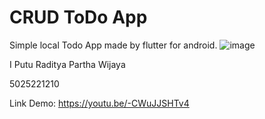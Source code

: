 # CRUD ToDo App
Simple local Todo App made by flutter for android.
![image](https://github.com/user-attachments/assets/b389fb5b-49d0-49a0-8038-f9f6e9f130c9)


I Putu Raditya Partha Wijaya

5025221210

Link Demo: https://youtu.be/-CWuJJSHTv4


